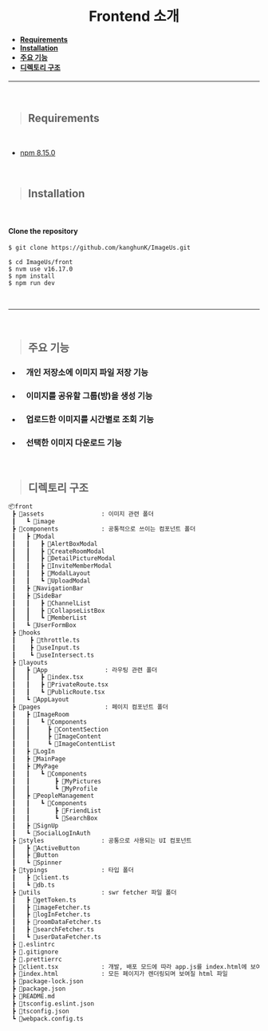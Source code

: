 <h1 align="center">Frontend 소개</h1>

<h4 align="left">

- [Requirements](#requirements)
- [Installation](#installation)
- [주요 기능](#주요-기능)
- [디렉토리 구조](#디렉토리-구조)

</h4>  


---

<br>

> ## Requirements

<br>

- [npm 8.15.0](https://www.npmjs.com/package/npm/v/8.15.0)

<br>

> ## Installation

<br>

#### Clone the repository

```bash
$ git clone https://github.com/kanghunK/ImageUs.git
```

```
$ cd ImageUs/front
$ nvm use v16.17.0
$ npm install
$ npm run dev
```

<br>

---

<br>

> ## 주요 기능

- ### &nbsp;&nbsp; 개인 저장소에 이미지 파일 저장 기능

- ### &nbsp;&nbsp; 이미지를 공유할 그룹(방)을 생성 기능

- ### &nbsp;&nbsp; 업로드한 이미지를 시간별로 조회 기능

- ### &nbsp;&nbsp; 선택한 이미지 다운로드 기능

<br>

> ## 디렉토리 구조

```bash
📦front
 ┣ 📂assets                : 이미지 관련 폴더
 ┃   ┗ 📂image
 ┣ 📂components            : 공통적으로 쓰이는 컴포넌트 폴더
 ┃   ┣ 📂Modal
 ┃   ┃   ┣ 📂AlertBoxModal
 ┃   ┃   ┣ 📂CreateRoomModal
 ┃   ┃   ┣ 📂DetailPictureModal
 ┃   ┃   ┣ 📂InviteMemberModal
 ┃   ┃   ┣ 📂ModalLayout
 ┃   ┃   ┗ 📂UploadModal
 ┃   ┣ 📂NavigationBar
 ┃   ┣ 📂SideBar
 ┃   ┃   ┣ 📂ChannelList
 ┃   ┃   ┣ 📂CollapseListBox
 ┃   ┃   ┗ 📂MemberList
 ┃   ┗ 📂UserFormBox
 ┣ 📂hooks
 ┃    ┣ 📜throttle.ts
 ┃    ┣ 📜useInput.ts
 ┃    ┗ 📜useIntersect.ts
 ┣ 📂layouts
 ┃   ┣ 📂App                : 라우팅 관련 폴더
 ┃   ┃   ┣ 📜index.tsx
 ┃   ┃   ┣ 📜PrivateRoute.tsx
 ┃   ┃   ┗ 📜PublicRoute.tsx
 ┃   ┗ 📂AppLayout
 ┣ 📂pages                  : 페이지 컴포넌트 폴더
 ┃   ┣ 📂ImageRoom
 ┃   ┃   ┗ 📂Components
 ┃   ┃     ┣ 📂ContentSection
 ┃   ┃     ┣ 📂ImageContent
 ┃   ┃     ┗ 📂ImageContentList
 ┃   ┣ 📂LogIn
 ┃   ┣ 📂MainPage
 ┃   ┣ 📂MyPage
 ┃   ┃   ┗ 📂Components
 ┃   ┃       ┣ 📂MyPictures
 ┃   ┃       ┗ 📂MyProfile
 ┃   ┣ 📂PeopleManagement
 ┃   ┃   ┗ 📂Components
 ┃   ┃       ┣ 📂FriendList
 ┃   ┃       ┗ 📂SearchBox
 ┃   ┣ 📂SignUp
 ┃   ┗ 📂SocialLogInAuth
 ┣ 📂styles                : 공통으로 사용되는 UI 컴포넌트
 ┃   ┣ 📂ActiveButton
 ┃   ┣ 📂Button
 ┃   ┗ 📂Spinner
 ┣ 📂typings               : 타입 폴더
 ┃   ┣ 📜client.ts
 ┃   ┗ 📜db.ts
 ┣ 📂utils                 : swr fetcher 파일 폴더
 ┃   ┣ 📜getToken.ts
 ┃   ┣ 📜imageFetcher.ts
 ┃   ┣ 📜logInFetcher.ts
 ┃   ┣ 📜roomDataFetcher.ts
 ┃   ┣ 📜searchFetcher.ts
 ┃   ┗ 📜userDataFetcher.ts
 ┣ 📜.eslintrc
 ┣ 📜.gitignore
 ┣ 📜.prettierrc
 ┣ 📜client.tsx            : 개발, 배포 모드에 따라 app.js를 index.html에 보여줌
 ┣ 📜index.html            : 모든 페이지가 렌더링되며 보여질 html 파일
 ┣ 📜package-lock.json
 ┣ 📜package.json
 ┣ 📜README.md
 ┣ 📜tsconfig.eslint.json
 ┣ 📜tsconfig.json
 ┗ 📜webpack.config.ts


```
